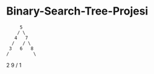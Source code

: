 # Binary-Search-Tree-Projesi
         5
        / \
       4   7
      /   / \
     3   6   8
    /         \
   2           9
  /
 1 
